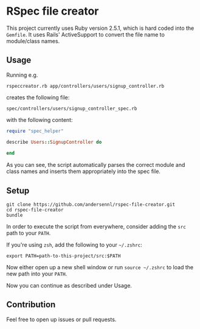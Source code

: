 # RSpec file creator

This project currently uses Ruby version 2.5.1, which is hard coded into the `Gemfile`.
It uses Rails' ActiveSupport to convert the file name to module/class names.

## Usage

Running e.g. 

`rspeccreator.rb app/controllers/users/signup_controller.rb`

creates the following file:

`spec/controllers/users/signup_controller_spec.rb`

with the following content:

```ruby
require "spec_helper"

describe Users::SignupController do
  
end
```

As you can see, the script automatically parses the correct module and class names and inserts them appropriately into the spec file.

## Setup
```
git clone https://github.com/andersennl/rspec-file-creator.git
cd rspec-file-creator
bundle
```
In order to execute the script from everywhere, consider adding the `src` path to your `PATH`.

If you're using `zsh`, add the following to your `~/.zshrc`:
```
export PATH=path-to-this-project/src:$PATH
```

Now either open up a new shell window or run `source ~/.zshrc` to load the new path into your `PATH`.

Now you can continue as described under Usage.

## Contribution
Feel free to open up issues or pull requests.

